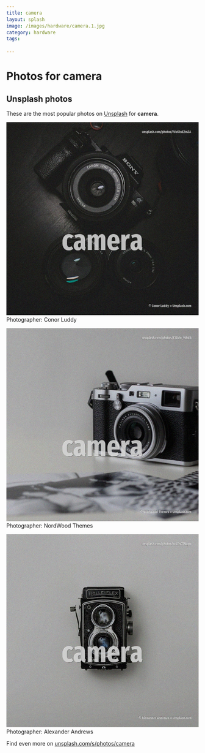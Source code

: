 ```yaml
---
title: camera
layout: splash
image: /images/hardware/camera.1.jpg
category: hardware
tags:

---
```

# Photos for camera
 
## Unsplash photos
These are the most popular photos on [Unsplash](https://unsplash.com) for **camera**.
 
![camera](/images/hardware/camera.1.jpg)
Photographer:  Conor Luddy
 
![camera](/images/hardware/camera.2.jpg)
Photographer:  NordWood Themes
 
![camera](/images/hardware/camera.3.jpg)
Photographer:  Alexander Andrews
 
Find even more on [unsplash.com/s/photos/camera](https://unsplash.com/s/photos/camera)
 

